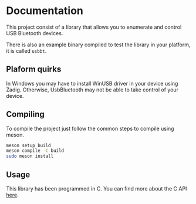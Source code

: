 # Documentation

This project consist of a library that allows you to enumerate and control USB Bluetooth devices.

There is also an example binary compiled to test the library in your platform, it is called `usbbt`.


## Plaform quirks

In Windows you may have to install WinUSB driver in your device using Zadig. Otherwise, UsbBluetooth may not be able to take control of your device.


## Compiling

To compile the project just follow the common steps to compile using meson.

```bash
meson setup build
meson compile -C build
sudo meson install
```


## Usage

This library has been programmed in C. You can find more about the C API [here](API_C.md).
